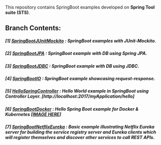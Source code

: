 This repository contains SpringBoot examples developed on **Spring Tool suite (STS)**.

## **Branch Contents:**

##### [1] [SpringBootJUnitMockito](https://github.com/rahulvaish/SpringBoot-Java/tree/SpringBootJUnitMockito) :  SpringBoot examples with JUnit-Mockito. 
##### [2] [SpringBootJPA](https://github.com/rahulvaish/SpringBoot-Java/tree/SpringBootJPA) :  SpringBoot example with DB using Spring JPA. 
##### [3] [SpringBootJDBC](https://github.com/rahulvaish/SpringBoot-Java/tree/SpringBootJDBC) :  SpringBoot example with DB using JDBC. 
##### [4] [SpringBootIO](https://github.com/rahulvaish/SpringBoot-Java/tree/SpringBootIO) :  SpringBoot example showcasing request-response. 
##### [5] [HelloSpringController](https://github.com/rahulvaish/SpringBoot-Java/tree/HelloSpringBootController) :  Hello World example in SpringBoot using Controller Layer. [http://localhost:2017/myApplication/hello]
##### [6] [SpringBootDocker](https://github.com/rahulvaish/SpringBoot-Java/tree/SpringBootDocker) :  Hello Spring Boot example for Docker & Kubernetes [[IMAGE HERE](https://hub.docker.com/r/rahulvaish/springbootdocker/)]
##### [7] [SpringBootNetflixEureka](https://github.com/rahulvaish/SpringBoot-Java/tree/SpringBootNetflixEureka) : Basic example illustrating Netflix Eureka server for building the service registry server and Eureka clients which will register themselves and discover other services to call REST APIs.
